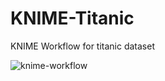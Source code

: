 # KNIME-Titanic
KNIME Workflow for titanic dataset

![knime-workflow](https://i.imgur.com/l1089Xs.png)
